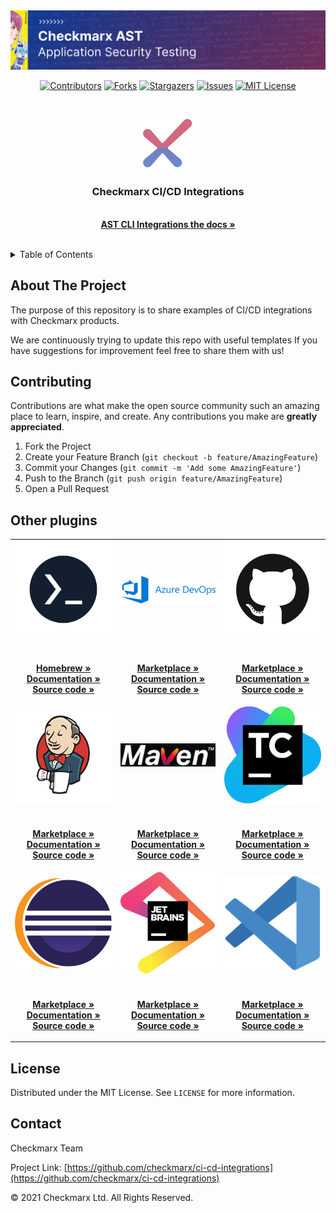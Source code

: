 <img src=".images/banner.png">
<br />
<div align="center">

[![Contributors][contributors-shield]][contributors-url]
[![Forks][forks-shield]][forks-url]
[![Stargazers][stars-shield]][stars-url]
[![Issues][issues-shield]][issues-url]
[![MIT License][license-shield]][license-url]

</div>
<br />
<p align="center">
  <a href="https://checkmarx.com/" target="_blank">
    <img src=".images/logo.png" alt="Logo" width="80" height="80">
  </a>

  <h3 align="center">Checkmarx CI/CD Integrations</h3>

  <p align="center">
    <br />
    <a href="https://checkmarx.atlassian.net/wiki/spaces/AST/pages/6141870542/CxAST+CLI+Integrations+for+CI+CD" target="_blank"><strong>AST CLI Integrations the docs »</strong></a>
    <br />
    <br />
  </p>
</p>



<!-- TABLE OF CONTENTS -->
<details>
  <summary>Table of Contents</summary>
  <ol>
    <li>
      <a href="#about-the-project">About The Project</a>
    </li>
    <li><a href="#contributing">Contributing</a></li>
    <li><a href="#license">License</a></li>
    <li><a href="#contact">Contact</a></li>
  </ol>
</details>


<!-- ABOUT THE PROJECT -->
## About The Project

The purpose of this repository is to share examples of CI/CD integrations with Checkmarx products.

We are continuously trying to update this repo with useful templates
If you have suggestions for improvement feel free to share them with us!

<!-- CONTRIBUTING -->
## Contributing

Contributions are what make the open source community such an amazing place to learn, inspire, and create. Any contributions you make are **greatly appreciated**.

1. Fork the Project
2. Create your Feature Branch (`git checkout -b feature/AmazingFeature`)
3. Commit your Changes (`git commit -m 'Add some AmazingFeature'`)
4. Push to the Branch (`git push origin feature/AmazingFeature`)
5. Open a Pull Request

## Other plugins

<table style="text-align:center">
  <tr>
     <td>
      <a href="https://github.com/Checkmarx/ast-cli/" target="_blank">
        <img src=".images/cli.png" />
      </a>
    </td>
     <td>
      <a href="https://github.com/Checkmarx/ast-azure-plugin" target="_blank">
        <img src=".images/azure.svg" />
      </a>
    </td>
     <td>
      <a href="https://github.com/Checkmarx/ast-cli/#gh-light-mode-only" target="_blank">
        <img src=".images/github.png"/>
      </a>
    </td>
  </tr>
  <tr>
  <td>
      <p align="center">
        <br />
        <a href="https://github.com/Checkmarx/homebrew-ast-cli"><strong>Homebrew »</strong></a>
        <br />
        <a href="https://checkmarx.atlassian.net/wiki/spaces/AST/pages/2445443121/CLI+Tool"><strong>Documentation »</strong></a>
        <br />
        <a href="https://github.com/Checkmarx/ast-cli"><strong>Source code »</strong></a>
        <br />
      </p>
   </td>
   <td>
         <p align="center">
        <br />
        <a href="https://marketplace.visualstudio.com/items?itemName=checkmarx.checkmarx-ast-azure-plugin"><strong>Marketplace »</strong></a>
        <br />
        <a href="https://checkmarx.atlassian.net/wiki/spaces/AST/pages/5938544894/Quick+Start+Guide+-+CxAST+Azure+DevOps+Plugin"><strong>Documentation »</strong></a>
        <br />
        <a href="https://github.com/Checkmarx/ast-azure-plugin"><strong>Source code »</strong></a>
        <br />
      </p>
   </td>
   <td>
   <p align="center">
        <br />
        <a href="https://github.com/marketplace/actions/checkmarx-ast-github-action"><strong>Marketplace »</strong></a>
        <br />
        <a href="https://checkmarx.atlassian.net/wiki/spaces/AST/pages/3080454799/Quick+Start+Guide+-+CxAST+GitHub+Action"><strong>Documentation »</strong></a>
        <br />
        <a href="https://github.com/Checkmarx/ast-github-action"><strong>Source code »</strong></a>
        <br />
      </p>
   </td>
  </tr>
  <tr >
     <td>
      <a href="https://github.com/jenkinsci/checkmarx-ast-scanner-plugin">
        <img src=".images/jenkins.png"/>
      </a>
    </td>
     <td>
      <a href="https://github.com/CheckmarxDev/ast-cli-maven-plugin">
        <img src=".images/maven.png"/>
      </a>
    </td>
    <td>
      <a href="https://github.com/Checkmarx/ast-teamcity-plugin">
        <img src=".images/teamcity.png"/>
      </a>
    </td>
  </tr>
   <tr>
   <td>
      <p align="center">
        <br />
        <a href="https://plugins.jenkins.io/checkmarx-ast-scanner/"><strong>Marketplace »</strong></a>
        <br />
        <a href="https://checkmarx.atlassian.net/wiki/spaces/AST/pages/2966164587/Jenkins+Plugin"><strong>Documentation »</strong></a>
        <br />
        <a href="https://github.com/jenkinsci/checkmarx-ast-scanner-plugin"><strong>Source code »</strong></a>
        <br />
      </p>
   </td>
   <td>
         <p align="center">
        <br />
        <a href="https://mvnrepository.com/artifact/com.checkmarx/ast-cli-maven-plugin"><strong>Marketplace »</strong></a>
        <br />
        <a href="https://checkmarx.atlassian.net/wiki/spaces/AST/pages/6138626217/CxAST+Maven+Plugin"><strong>Documentation »</strong></a>
        <br />
        <a href="https://github.com/CheckmarxDev/ast-cli-maven-plugin"><strong>Source code »</strong></a>
        <br />
      </p>
   </td>
   <td>
   <p align="center">
        <br />
        <a href="https://plugins.jetbrains.com/plugin/17610-checkmarx-ast"><strong>Marketplace »</strong></a>
        <br />
        <a href="https://checkmarx.atlassian.net/wiki/spaces/AST/pages/6023875112/TeamCity+Plugin"><strong>Documentation »</strong></a>
        <br />
        <a href="https://github.com/Checkmarx/ast-teamcity-plugin"><strong>Source code »</strong></a>
        <br />
      </p>
   </td>
  </tr>
  <tr>
     <td>
      <a href="https://github.com/Checkmarx/ast-eclipse-plugin">
        <img src=".images/eclipse.svg"/>
      </a>
    </td>
     <td>
      <a href="https://github.com/Checkmarx/ast-jetbrains-plugin">
        <img src=".images/jetbrains.png"/>
      </a>
    </td>
    <td >
      <a href="https://github.com/Checkmarx/ast-vscode-extension">
        <img src=".images/vscode.png"/>
      </a>
    </td>
  </tr>
   <tr>
   <td>
        <p align="center">
        <br />
        <a href="https://marketplace.eclipse.org/content/checkmarx-ast-plugin"><strong>Marketplace »</strong></a>
        <br />
        <a href="https://checkmarx.atlassian.net/wiki/spaces/AST/pages/6080692227"><strong>Documentation »</strong></a>
        <br />
        <a href="https://github.com/Checkmarx/ast-eclipse-plugin"><strong>Source code »</strong></a>
        <br />
      </p>
   </td>
   <td>
   <p align="center">
        <br />
        <a href="https://plugins.jetbrains.com/plugin/17672-checkmarx-ast"><strong>Marketplace »</strong></a>
        <br />
        <a href="https://checkmarx.atlassian.net/wiki/spaces/AST/pages/6030557208/JetBrains"><strong>Documentation »</strong></a>
        <br />
        <a href="https://github.com/Checkmarx/ast-jetbrains-plugin"><strong>Source code »</strong></a>
        <br />
      </p>
   </td>
      <td>
         <p align="center">
        <br />
        <a href="https://marketplace.visualstudio.com/items?itemName=checkmarx.ast-results"><strong>Marketplace »</strong></a>
        <br />
        <a href="https://checkmarx.atlassian.net/wiki/spaces/AST/pages/6080692227"><strong>Documentation »</strong></a>
        <br />
        <a href="https://github.com/Checkmarx/ast-vscode-extension"><strong>Source code »</strong></a>
        <br />
      </p>
   </td>
  </tr>
</table>



<!-- LICENSE -->
## License

Distributed under the MIT License. See `LICENSE` for more information.

<!-- CONTACT -->
## Contact

Checkmarx Team

Project Link: [https://github.com/checkmarx/ci-cd-integrations](https://github.com/checkmarx/ci-cd-integrations)


© 2021 Checkmarx Ltd. All Rights Reserved.

<!-- MARKDOWN LINKS & IMAGES -->
[contributors-shield]: https://img.shields.io/github/contributors/checkmarx/ci-cd-integrations.svg
[contributors-url]:https://github.com/checkmarx/ci-cd-integrations/graphs/contributors
[forks-shield]: https://img.shields.io/github/forks/checkmarx/ci-cd-integrations.svg
[forks-url]: https://github.com/checkmarx/ci-cd-integrations/network/members
[stars-shield]: https://img.shields.io/github/stars/checkmarx/ci-cd-integrations.svg
[stars-url]: https://github.com/checkmarx/ci-cd-integrations/stargazers
[issues-shield]: https://img.shields.io/github/issues/checkmarx/ci-cd-integrations.svg
[issues-url]: https://github.com/checkmarx/ci-cd-integrations/issues
[license-shield]: https://img.shields.io/github/license/checkmarx/ci-cd-integrations.svg
[license-url]: https://github.com/checkmarx/ci-cd-integrations/blob/master/LICENSE